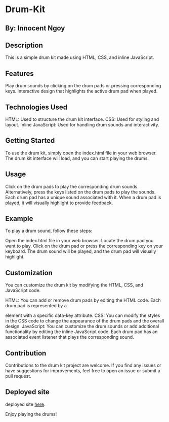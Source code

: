 # Drum-Kit
## By: Innocent Ngoy

## Description
This is a simple drum kit made using HTML, CSS, and inline JavaScript.

## Features
Play drum sounds by clicking on the drum pads or pressing corresponding keys.
Interactive design that highlights the active drum pad when played.

## Technologies Used
HTML: Used to structure the drum kit interface.
CSS: Used for styling and layout.
Inline JavaScript: Used for handling drum sounds and interactivity.

## Getting Started
To use the drum kit, simply open the index.html file in your web browser. The drum kit interface will load, and you can start playing the drums.

## Usage
Click on the drum pads to play the corresponding drum sounds.
Alternatively, press the keys listed on the drum pads to play the sounds.
Each drum pad has a unique sound associated with it.
When a drum pad is played, it will visually highlight to provide feedback.


## Example
To play a drum sound, follow these steps:

Open the index.html file in your web browser.
Locate the drum pad you want to play.
Click on the drum pad or press the corresponding key on your keyboard.
The drum sound will be played, and the drum pad will visually highlight.

## Customization
You can customize the drum kit by modifying the HTML, CSS, and JavaScript code.

HTML: You can add or remove drum pads by editing the HTML code. Each drum pad is represented by a <div> element with a specific data-key attribute.
CSS: You can modify the styles in the CSS code to change the appearance of the drum pads and the overall design.
JavaScript: You can customize the drum sounds or add additional functionality by editing the inline JavaScript code. Each drum pad has an associated event listener that plays the corresponding sound.

## Contribution
Contributions to the drum kit project are welcome. If you find any issues or have suggestions for improvements, feel free to open an issue or submit a pull request.

## Deployed site 
deployed site <a href="https://inongoy.github.io/Drum-Kit-/">here</a>.
  
Enjoy playing the drums!
